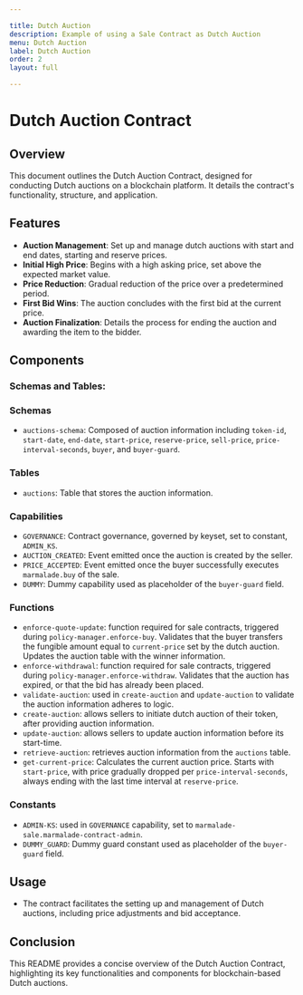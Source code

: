 ```yaml
---

title: Dutch Auction
description: Example of using a Sale Contract as Dutch Auction
menu: Dutch Auction
label: Dutch Auction
order: 2
layout: full

---
```


# Dutch Auction Contract

## Overview
This document outlines the Dutch Auction Contract, designed for conducting Dutch auctions on a blockchain platform. It details the contract's functionality, structure, and application.

## Features
- **Auction Management**: Set up and manage dutch auctions with start and end dates, starting and reserve prices.
- **Initial High Price**: Begins with a high asking price, set above the expected market value.
- **Price Reduction**: Gradual reduction of the price over a predetermined period.
- **First Bid Wins**: The auction concludes with the first bid at the current price.
- **Auction Finalization**: Details the process for ending the auction and awarding the item to the bidder.

## Components

### Schemas and Tables:

### Schemas
- `auctions-schema`: Composed of auction information including `token-id`, `start-date`, `end-date`, `start-price`, `reserve-price`, `sell-price`, `price-interval-seconds`, `buyer`, and `buyer-guard`.

### Tables
- `auctions`: Table that stores the auction information.

### Capabilities
- `GOVERNANCE`: Contract governance, governed by keyset, set to constant, `ADMIN_KS`.
- `AUCTION_CREATED`: Event emitted once the auction is created by the seller.
- `PRICE_ACCEPTED`: Event emitted once the buyer successfully executes `marmalade.buy` of the sale.
- `DUMMY`: Dummy capability used as placeholder of the `buyer-guard` field.

### Functions
- `enforce-quote-update`: function required for sale contracts, triggered during `policy-manager.enforce-buy`. Validates that the buyer transfers the fungible amount equal to `current-price` set by the dutch auction. Updates the auction table with the winner information.
- `enforce-withdrawal`: function required for sale contracts, triggered during `policy-manager.enforce-withdraw`. Validates that the auction has expired, or that the bid has already been placed.
- `validate-auction`: used in `create-auction` and `update-auction` to validate the auction information adheres to logic.
- `create-auction`: allows sellers to initiate dutch auction of their token, after providing auction information.
- `update-auction`: allows sellers to update auction information before its start-time.
- `retrieve-auction`: retrieves auction information from the `auctions` table.
- `get-current-price`: Calculates the current auction price. Starts with `start-price`, with price gradually dropped per `price-interval-seconds`, always ending with the last time interval at `reserve-price`.

### Constants
- `ADMIN-KS`: used in `GOVERNANCE` capability, set to `marmalade-sale.marmalade-contract-admin`.
- `DUMMY_GUARD`: Dummy guard constant used as placeholder of the `buyer-guard` field.

## Usage
- The contract facilitates the setting up and management of Dutch auctions, including price adjustments and bid acceptance.

## Conclusion
This README provides a concise overview of the Dutch Auction Contract, highlighting its key functionalities and components for blockchain-based Dutch auctions.
